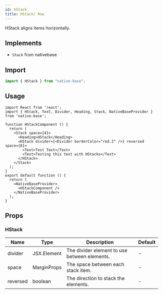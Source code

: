 ```yaml
---
id: hStack
title: HStack/ Row
---
```


HStack aligns items horizontally.

## Implements

- `Stack` from nativebase

## Import

```jsx
import { HStack } from "native-base";
```

## Usage

```SnackPlayer name=HStack%20Usage
import React from 'react';
import { HStack, Text, Divider, Heading, Stack, NativeBaseProvider } from 'native-base';

function HStackComponent () {
  return (
    <Stack space={4}>
      <Heading>HStack</Heading>
      <HStack divider={<Divider borderColor="red.2" />} reversed space={8}>
        <Text>Test Text</Text>
        <Text>Testing this text with HStacks</Text>
      </HStack>
    </Stack>
  );
}
export default function () {
  return (
    <NativeBaseProvider>
      <HStackComponent />
    </NativeBaseProvider>
  );
}
```

## Props

### HStack

| Name     | Type        | Description                                  | Default |
| -------- | ----------- | -------------------------------------------- | ------- |
| divider  | JSX.Element | The divider element to use between elements. | -       |
| space    | MarginProps | The space between each stack item.           | -       |
| reversed | boolean     | The direction to stack the elements.         | -       |
